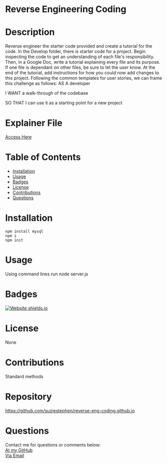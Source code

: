 # Reverse Engineering Coding


  # Description
Reverse engineer the starter code provided and create a tutorial for the code.
In the Develop folder, there is starter code for a project. Begin inspecting the code to get an understanding of each file's responsibility. Then, in a Google Doc, write a tutorial explaining every file and its purpose. If one file is dependant on other files, be sure to let the user know.
At the end of the tutorial, add instructions for how you could now add changes to this project.
Following the common templates for user stories, we can frame this challenge as follows:
AS A developer

I WANT a walk-through of the codebase

SO THAT I can use it as a starting point for a new project



  # Explainer File
[Access Here](https://docs.google.com/document/d/1U0CaK5fHLIy06E3en2iThly6JT4E_1a5ZbtlvOXn6rA/edit?usp=sharing)
 
 

  # Table of Contents
  * [Installation](#installation)
  * [Usage](#usage)
  * [Badges](#badges)
  * [License](#license)
  * [Contributions](#contributions)
  * [Questions](#questions)
  

  
  # Installation
    npm install mysql
    npm i
    npm init

  # Usage
  Using command lines run node server.js
  
  # Badges
  [![Website shields.io](https://img.shields.io/badge/success-success-pink)](http://shields.io/)

  # License
  None

  # Contributions
  Standard methods


  # Repository
 https://github.com/suziestephen/reverse-eng-coding.github.io
  

  # Questions
  Contact me for questions or comments below: <br>
    [At my GitHub](https://github.com/suziestephen) <br>
    [Via Email](mailto:suzietstephen@gmail.com)


